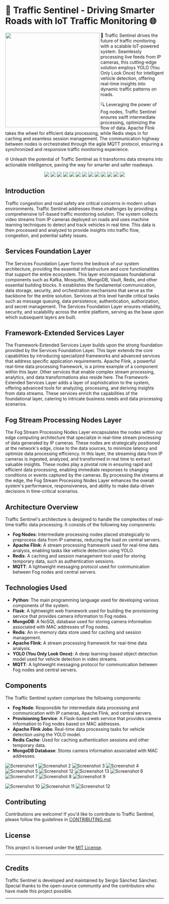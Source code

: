 # 🚦 Traffic Sentinel - Driving Smarter Roads with IoT Traffic Monitoring 🌐

<img width="300px" align="left" src="./doc/logo.PNG" />

🚦 Traffic Sentinel drives the future of traffic monitoring with a scalable IoT-powered system. Seamlessly processing live feeds from IP cameras, this cutting-edge solution employs YOLO (You Only Look Once) for intelligent vehicle detection, offering real-time insights into dynamic traffic patterns on roads.

🔍 Leveraging the power of Fog nodes, Traffic Sentinel ensures swift intermediate processing, optimizing the flow of data. Apache Flink takes the wheel for efficient data processing, while Redis steps in for caching and seamless session management. The communication highway between nodes is orchestrated through the agile MQTT protocol, ensuring a synchronized and responsive traffic monitoring experience.

🌐 Unleash the potential of Traffic Sentinel as it transforms data streams into actionable intelligence, paving the way for smarter and safer roadways.

<p align="center">
  <img src="https://img.shields.io/badge/flask-%23000.svg?style=for-the-badge&logo=flask&logoColor=white" />
  <img src="https://img.shields.io/badge/Apache_Kafka-231F20?style=for-the-badge&logo=apache-kafka&logoColor=white" />
  <img src="https://img.shields.io/badge/Docker-2CA5E0?style=for-the-badge&logo=docker&logoColor=white" />
  <img src="https://img.shields.io/badge/JWT-000000?style=for-the-badge&logo=JSON%20web%20tokens&logoColor=white" />
  <img src="https://img.shields.io/badge/pypi-3775A9?style=for-the-badge&logo=pypi&logoColor=white" />
  <img src="https://img.shields.io/badge/OpenCV-27338e?style=for-the-badge&logo=OpenCV&logoColor=white" />
  <img src="https://img.shields.io/badge/VSCode-0078D4?style=for-the-badge&logo=visual%20studio%20code&logoColor=white" />
  <img src="https://img.shields.io/badge/Python-FFD43B?style=for-the-badge&logo=python&logoColor=blue" />
  <img src="https://img.shields.io/badge/Apache Flink-D22128?style=for-the-badge&logo=Apache&logoColor=white" />
  <img src="https://img.shields.io/badge/gunicorn-%298729.svg?style=for-the-badge&logo=gunicorn&logoColor=white" />
  <img src="https://img.shields.io/badge/redis-%23DD0031.svg?style=for-the-badge&logo=redis&logoColor=white" />
  <img src="https://img.shields.io/badge/MongoDB-%234ea94b.svg?style=for-the-badge&logo=mongodb&logoColor=white" />
  <img src="https://img.shields.io/badge/PyTorch-EE4C2C?style=for-the-badge&logo=pytorch&logoColor=white" />
</p>


## Introduction

Traffic congestion and road safety are critical concerns in modern urban environments. Traffic Sentinel addresses these challenges by providing a comprehensive IoT-based traffic monitoring solution. The system collects video streams from IP cameras deployed on roads and uses machine learning techniques to detect and track vehicles in real time. This data is then processed and analyzed to provide insights into traffic flow, congestion, and potential safety issues.


## Services Foundation Layer
The Services Foundation Layer forms the bedrock of our system architecture, providing the essential infrastructure and core functionalities that support the entire ecosystem. This layer encompasses foundational components such as Kafka, Mosquitto, MongoDB, Vault, Redis, and other essential building blocks. It establishes the fundamental communication, data storage, security, and orchestration mechanisms that serve as the backbone for the entire solution. Services at this level handle critical tasks such as message queuing, data persistence, authentication, authorization, and secret management. The Services Foundation Layer ensures reliability, security, and scalability across the entire platform, serving as the base upon which subsequent layers are built.

## Framework-Extended Services Layer
The Framework-Extended Services Layer builds upon the strong foundation provided by the Services Foundation Layer. This layer extends the core capabilities by introducing specialized frameworks and advanced services that address specific application requirements. Apache Flink, a powerful real-time data processing framework, is a prime example of a component within this layer. Other services that enable complex stream processing, analytics, and data transformations also reside here. The Framework-Extended Services Layer adds a layer of sophistication to the system, offering advanced tools for analyzing, processing, and deriving insights from data streams. These services enrich the capabilities of the foundational layer, catering to intricate business needs and data processing scenarios.

## Fog Stream Processing Nodes Layer
The Fog Stream Processing Nodes Layer encapsulates the nodes within our edge computing architecture that specialize in real-time stream processing of data generated by IP cameras. These nodes are strategically positioned at the network's edge, close to the data sources, to minimize latency and optimize data processing efficiency. In this layer, the streaming data from IP cameras is ingested, analyzed, and transformed in real time to extract valuable insights. These nodes play a pivotal role in ensuring rapid and efficient data processing, enabling immediate responses to changing conditions or events captured by the cameras. By processing the streams at the edge, the Fog Stream Processing Nodes Layer enhances the overall system's performance, responsiveness, and ability to make data-driven decisions in time-critical scenarios.

## Architecture Overview

Traffic Sentinel's architecture is designed to handle the complexities of real-time traffic data processing. It consists of the following key components:

- **Fog Nodes**: Intermediate processing nodes placed strategically to preprocess data from IP cameras, reducing the load on central servers.
- **Apache Flink**: A stream processing framework used for real-time data analysis, enabling tasks like vehicle detection using YOLO.
- **Redis**: A caching and session management tool used for storing temporary data, such as authentication sessions.
- **MQTT**: A lightweight messaging protocol used for communication between Fog nodes and central servers.

## Technologies Used

- **Python**: The main programming language used for developing various components of the system.
- **Flask**: A lightweight web framework used for building the provisioning service that provides camera information to Fog nodes.
- **MongoDB**: A NoSQL database used for storing camera information associated with MAC addresses of Fog nodes.
- **Redis**: An in-memory data store used for caching and session management.
- **Apache Flink**: A stream processing framework for real-time data analysis.
- **YOLO (You Only Look Once)**: A deep learning-based object detection model used for vehicle detection in video streams.
- **MQTT**: A lightweight messaging protocol for communication between Fog nodes and central servers.

## Components

The Traffic Sentinel system comprises the following components:

- **Fog Node**: Responsible for intermediate data processing and communication with IP cameras, Apache Flink, and central servers.
- **Provisioning Service**: A Flask-based web service that provides camera information to Fog nodes based on MAC addresses.
- **Apache Flink Jobs**: Real-time data processing tasks for vehicle detection using the YOLO model.
- **Redis Cache**: Used for caching authentication sessions and other temporary data.
- **MongoDB Database**: Stores camera information associated with MAC addresses.

![Screenshot 1](doc/screenshots/screenshot_1.PNG)
![Screenshot 2](doc/screenshots/screenshot_2.PNG)
![Screenshot 3](doc/screenshots/screenshot_3.PNG)
![Screenshot 4](doc/screenshots/screenshot_4.PNG)
![Screenshot 5](doc/screenshots/screenshot_5.PNG)
![Screenshot 12](doc/screenshots/screenshot_12.PNG)
![Screenshot 13](doc/screenshots/screenshot_13.PNG)
![Screenshot 6](doc/screenshots/screenshot_6.PNG)
![Screenshot 7](doc/screenshots/screenshot_7.PNG)
![Screenshot 8](doc/screenshots/screenshot_8.PNG)
![Screenshot 9](doc/screenshots/screenshot_9.PNG)

![Screenshot 10](doc/screenshots/screenshot_10.PNG)
![Screenshot 11](doc/screenshots/screenshot_11.PNG)
![Screenshot 12](doc/screenshots/screenshot_15.PNG)
## Contributing

Contributions are welcome! If you'd like to contribute to Traffic Sentinel, please follow the guidelines in [CONTRIBUTING.md](CONTRIBUTING.md).

## License

This project is licensed under the [MIT License](LICENSE).

---

## Credits

Traffic Sentinel is developed and maintained by Sergio Sánchez Sánchez. Special thanks to the open-source community and the contributors who have made this project possible.

---

